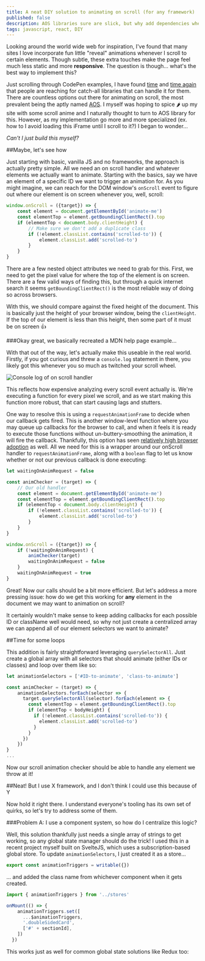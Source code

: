 ```yaml
---
title: A neat DIY solution to animating on scroll (for any framework)
published: false
description: AOS libraries sure are slick, but why add dependencies when it's so dead simple to implement yourself?
tags: javascript, react, DIY
---
```


Looking around the world wide web for inspiration, I've found that many sites I love incorporate fun little "reveal" animations whenever I scroll to certain elements. Though subtle, these extra touches make the page feel much less static and more **responsive**. The question is though... what's the best way to implement this?

Just scrolling through CodePen examples, I have found [time](https://codepen.io/syedrafeeq/pen/yEJKn) and [time again]() that people are reaching for catch-all libraries that can handle it for them. There are countless options out there for animating on scroll, the most prevalent being the aptly named [AOS](https://github.com/michalsnik/aos). I myself was hoping to spice 🌶 up my site with some scroll anime and I naturally thought to turn to AOS library for this. However, as my implementation go more and more specialized (ex. how to I avoid loading this iFrame until I scroll to it?) I began to wonder...

*Can't I just build this myself?*

##Maybe, let's see how

Just starting with basic, vanilla JS and no frameworks, the approach is actually pretty simple. All we need an on scroll handler and whatever elements we actually want to animate. Starting with the basics, say we have an element of a specific ID we want to trigger an animation for. As you might imagine, we can reach for the DOM window's `onScroll` event to figure out where our element is on screen whenever you, well, scroll:

```javascript
window.onScroll = ({target}) => {
    const element = document.getElementById('animate-me')
    const elementTop = element.getBoundingClientRect().top
    if (elementTop < document.body.clientHeight) {
        // Make sure we don't add a duplicate class
        if (!element.classList.contains('scrolled-to')) {
            element.classList.add('scrolled-to')
        }
    }
}
```

There are a few nested object attributes we need to grab for this. First, we need to get the pixel value for where the top of the element is on screen. There are a few valid ways of finding this, but through a quick internet search it seems `getBoundingClientRect()` is the most reliable way of doing so across browsers. 

With this, we should compare against the fixed height of the document. This is basically just the height of your browser window, being the `clientHeight`. If the top of our element is less than this height, then some part of it must be on screen 👍 

###Okay great, we basically recreated a MDN help page example...

With that out of the way, let's actually make this useable in the real world. Firstly, if you got curious and threw a `console.log` statement in there, you likely got this whenever you so much as twitched your scroll wheel.

![Console log of on scroll handler](https://thepracticaldev.s3.amazonaws.com/i/defuaddw82tdkyrzkfpo.png)

This reflects how expensive analyzing every scroll event actually is. We're executing a function for every pixel we scroll, and as we start making this function more robust, that can start causing lags and stutters. 

One way to resolve this is using a `requestAnimationFrame` to decide when our callback gets fired. This is another window-level function where you may queue up callbacks for the browser to call, and when it feels it is ready to execute those functions without un-buttery-smoothing the animation, it will fire the callback. Thankfully, this option has seen [relatively high browser adoption](https://caniuse.com/#search=requestanimationframe) as well. All we need for this is a wrapper around our onScroll handler to `requestAnimationFrame`, along with a `boolean` flag to let us know whether or not our previous callback is done executing:

```javascript
let waitingOnAnimRequest = false

const animChecker = (target) => {
    // Our old handler
    const element = document.getElementById('animate-me')
    const elementTop = element.getBoundingClientRect().top
    if (elementTop < document.body.clientHeight) {
        if (!element.classList.contains('scrolled-to')) {
            element.classList.add('scrolled-to')
        }
    }
}

window.onScroll = ({target}) => {
    if (!waitingOnAnimRequest) {
        animChecker(target)
        waitingOnAnimRequest = false
    }
    waitingOnAnimRequest = true
}
```

Great! Now our calls should be a bit more efficient. But let's address a more pressing issue: how do we get this working for **any** element in the document we may want to animation on scroll?

It certainly wouldn't make sense to keep adding callbacks for each possible ID or className well would need, so why not just create a centralized array we can append all of our element selectors we want to animate?

##Time for some loops

This addition is fairly straightforward leveraging `querySelectorAll`. Just create a global array with all selectors that should animate (either IDs or classes) and loop over them like so:

```javascript
let animationSelectors = ['#ID-to-animate', 'class-to-animate']

const animChecker = (target) => {
    animationSelectors.forEach(selector => {
      target.querySelectorAll(selector).forEach(element => {
        const elementTop = element.getBoundingClientRect().top
        if (elementTop < bodyHeight) {
          if (!element.classList.contains('scrolled-to')) {
            element.classList.add('scrolled-to')
          }
        }
      })
    })
}
...
```

Now our scroll animation checker should be able to handle any element we throw at it!

##Neat! But I use X framework, and I don't think I could use this because of Y

Now hold it right there. I understand everyone's tooling has its own set of quirks, so let's try to address some of them.

###Problem A: I use a component system, so how do I centralize this logic?

Well, this solution thankfully just needs a single array of strings to get working, so any global state manager should do the trick! I used this in a recent project myself built on SvelteJS, which uses a subscription-based global store. To update `animationSelectors`, I just created it as a store...

```javascript
export const animationTriggers = writable({})
```

... and added the class name from whichever component when it gets created.

```javascript
import { animationTriggers } from '../stores'

onMount(() => {
    animationTriggers.set([
      ...$animationTriggers,
      '.doubleSidedCard',
      ['#' + sectionId],
    ])
  })
```

This works just as well for common global state solutions like Redux too:

```javascript
```